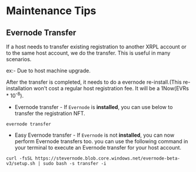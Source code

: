 # Maintenance Tips

## Evernode Transfer

If a host needs to transfer existing registration to another XRPL account or to the same host account, we do the transfer. This is useful in many scenarios.

ex:- Due to host machine upgrade.

After the transfer is completed, it needs to do a evernode re-install.(This re-installation won't cost a regular host registration fee. It will be a 1Now(EVRs * 10<sup>-8</sup>).

- Evernode transfer - If `Evernode` is **installed**, you can use below to transfer the registration NFT.

```
evernode transfer
```

- Easy Evernode transfer - If `Evernode` is not **installed**, you can now perform Evernode transfers too. you can use the following command in your terminal to execute an Evernode transfer for your host account.

```
curl -fsSL https://stevernode.blob.core.windows.net/evernode-beta-v3/setup.sh | sudo bash -s transfer -i
```